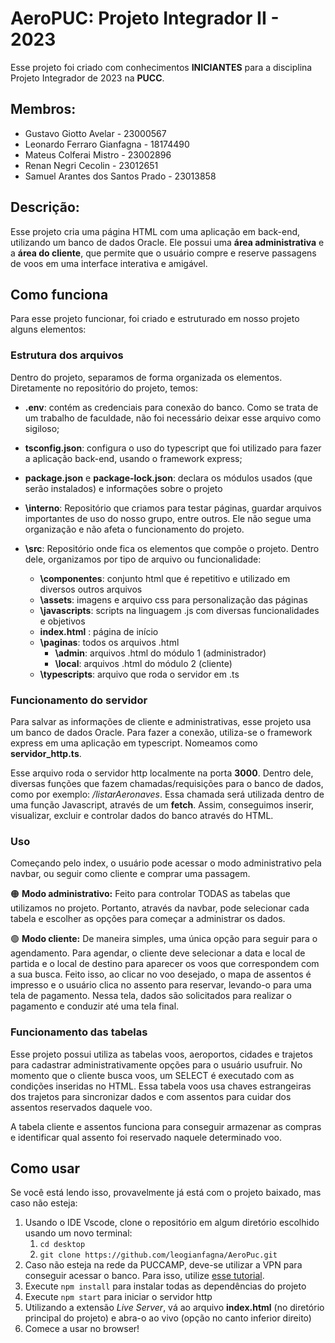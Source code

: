 # AeroPUC: Projeto Integrador II - 2023
Esse projeto foi criado com conhecimentos **INICIANTES** para a disciplina Projeto Integrador de 2023 na **PUCC**.

## Membros:
- Gustavo Giotto Avelar - 23000567
- Leonardo Ferraro Gianfagna - 18174490
- Mateus Colferai Mistro - 23002896
- Renan Negri Cecolin - 23012651
- Samuel Arantes dos Santos Prado - 23013858

## Descrição:
Esse projeto cria uma página HTML com uma aplicação em back-end, utilizando um banco de dados Oracle. Ele possui uma **área administrativa** e a **área do cliente**, que permite que o usuário compre e reserve passagens de voos em uma interface interativa e amigável.

## Como funciona
Para esse projeto funcionar, foi criado e estruturado em nosso projeto alguns elementos:

### Estrutura dos arquivos
Dentro do projeto, separamos de forma organizada os elementos. Diretamente no repositório do projeto, temos:
- **.env**: contém as credenciais para conexão do banco. Como se trata de um trabalho de faculdade, não foi necessário deixar esse arquivo como sigiloso;
- **tsconfig.json**: configura o uso do typescript que foi utilizado para fazer a aplicação back-end, usando o framework express;
- **package.json** e **package-lock.json**: declara os módulos usados (que serão instalados) e informações sobre o projeto

- **\interno**: Repositório que criamos para testar páginas, guardar arquivos importantes de uso do nosso grupo, entre outros. Ele não segue uma organização e não afeta o funcionamento do projeto.
- **\src**: Repositório onde fica os elementos que compõe o projeto. Dentro dele, organizamos por tipo de arquivo ou funcionalidade:
  - **\componentes**: conjunto html que é repetitivo e utilizado em diversos outros arquivos
  - **\assets**: imagens e arquivo css para personalização das páginas
  - **\javascripts**: scripts na linguagem .js com diversas funcionalidades e objetivos
  - **index.html** : página de início
  - **\paginas**: todos os arquivos .html
    - **\admin**: arquivos .html do módulo 1 (administrador)
    - **\local**: arquivos .html do módulo 2 (cliente)
  - **\typescripts**: arquivo que roda o servidor em .ts
    
### Funcionamento do servidor
Para salvar as informações de cliente e administrativas, esse projeto usa um banco de dados Oracle. Para fazer a conexão, utiliza-se o framework express em uma aplicação em typescript. Nomeamos como **servidor_http.ts**.

Esse arquivo roda o servidor http localmente na porta **3000**. Dentro dele, diversas funções que fazem chamadas/requisições para o banco de dados, como por exemplo: */listarAeronaves*. Essa chamada será utilizada dentro de uma função Javascript, através de um **fetch**. Assim, conseguimos inserir, visualizar, excluir e controlar dados do banco através do HTML.

### Uso
Começando pelo index, o usuário pode acessar o modo administrativo pela navbar, ou seguir como cliente e comprar uma passagem.

🟠 **Modo administrativo:** Feito para controlar TODAS as tabelas que utilizamos no projeto. Portanto, através da navbar, pode selecionar cada tabela e escolher as opções para começar a administrar os dados.

🟢 **Modo cliente:** De maneira simples, uma única opção para seguir para o agendamento. Para agendar, o cliente deve selecionar a data e local de partida e o local de destino para aparecer os voos que correspondem com a sua busca. Feito isso, ao clicar no voo desejado, o mapa de assentos é impresso e o usuário clica no assento para reservar, levando-o para uma tela de pagamento. Nessa tela, dados são solicitados para realizar o pagamento e conduzir até uma tela final.

### Funcionamento das tabelas
Esse projeto possui utiliza as tabelas voos, aeroportos, cidades e trajetos para cadastrar administrativamente opções para o usuário usufruir. No momento que o cliente busca voos, um SELECT é executado com as condições inseridas no HTML. Essa tabela voos usa chaves estrangeiras dos trajetos para sincronizar dados e com assentos para cuidar dos assentos reservados daquele voo.

A tabela cliente e assentos funciona para conseguir armazenar as compras e identificar qual assento foi reservado naquele determinado voo.

## Como usar
Se você está lendo isso, provavelmente já está com o projeto baixado, mas caso não esteja:
1. Usando o IDE Vscode, clone o repositório em algum diretório escolhido usando um novo terminal:
    1. `cd desktop`
    2. `git clone https://github.com/leogianfagna/AeroPuc.git`
2. Caso não esteja na rede da PUCCAMP, deve-se utilizar a VPN para conseguir acessar o banco. Para isso, utilize [esse tutorial](https://github.com/leogianfagna/pi_aeropuc).
4. Execute `npm install` para instalar todas as dependências do projeto
5. Execute `npm start` para iniciar o servidor http
6. Utilizando a extensão *Live Server*, vá ao arquivo **index.html** (no diretório principal do projeto) e abra-o ao vivo (opção no canto inferior direito)
7. Comece a usar no browser!

   
